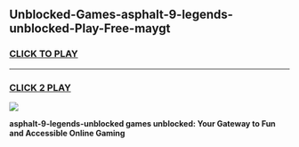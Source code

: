 
## Unblocked-Games-asphalt-9-legends-unblocked-Play-Free-maygt
<h3>
<a href="https://premium76.site?title=asphalt-9-legends-unblocked&ref=18A1">CLICK TO PLAY</a></h3>
<hr>

<h3>
<a href="https://premium76.site?title=asphalt-9-legends-unblocked&ref=18A1">CLICK 2 PLAY</a>
  
</h3>

<a href="https://premium76.site?title=asphalt-9-legends-unblocked&ref=18A1"><img src="https://clearcache.store/games.png"></a>


**asphalt-9-legends-unblocked games unblocked: Your Gateway to Fun and Accessible Online Gaming**
